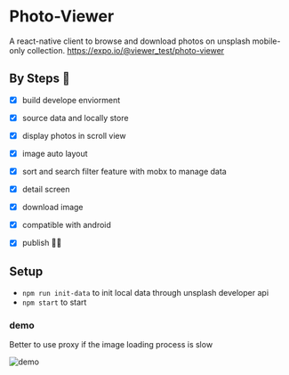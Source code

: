 # Photo-Viewer
A react-native client to browse and download photos on unsplash mobile-only collection.
https://expo.io/@viewer_test/photo-viewer

## By Steps 💪

- [x] build develope enviorment
- [x] source data and locally store
- [x] display photos in scroll view
- [x] image auto layout
- [x] sort and search filter feature with mobx to manage data
- [x] detail screen
- [x] download image
- [x] compatible with android
- [x] publish 🤗🎉


## Setup

- `npm run init-data` to init local data through unsplash developer api
- `npm start` to start


### demo

Better to use proxy if the image loading process is slow

![demo](demo_ios.gif)
